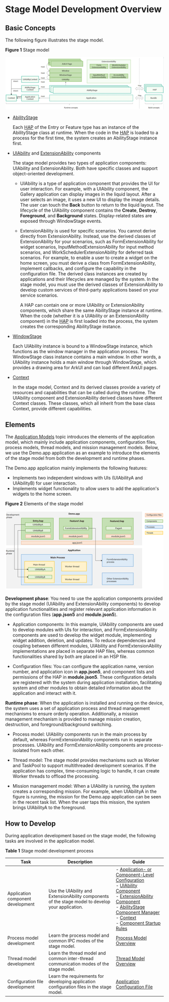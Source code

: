 # Stage Model Development Overview

<!--Kit: Ability Kit-->
<!--Subsystem: Ability-->
<!--Owner: @ccllee1; @Luobniz21-->
<!--Designer: @ccllee1-->
<!--Tester: @lixueqing513-->
<!--Adviser: @huipeizi-->

## Basic Concepts

The following figure illustrates the stage model.

**Figure 1** Stage model

![stage-concepts](figures/stage-concepts.png)


- [AbilityStage](abilitystage.md)

  Each [HAP](../quick-start/hap-package.md) of the Entry or Feature type has an instance of the AbilityStage class at runtime. When the code in the [HAP](../quick-start/hap-package.md) is loaded to a process for the first time, the system creates an AbilityStage instance first.
  
- [UIAbility](uiability-overview.md) and [ExtensionAbility](extensionability-overview.md) components
  
  The stage model provides two types of application components: UIAbility and ExtensionAbility. Both have specific classes and support object-oriented development.
  
  - UIAbility is a type of application component that provides the UI for user interaction. For example, with a UIAbility component, the Gallery application can display images in the liquid layout. After a user selects an image, it uses a new UI to display the image details. The user can touch the **Back** button to return to the liquid layout. The lifecycle of the UIAbility component contains the **Create**, **Destroy**, **Foreground**, and **Background** states. Display-related states are exposed through WindowStage events.
  
  - ExtensionAbility is used for specific scenarios. You cannot derive directly from ExtensionAbility. Instead, use the derived classes of ExtensionAbility for your scenarios, such as FormExtensionAbility for widget scenarios, InputMethodExtensionAbility for input method scenarios, and WorkSchedulerExtensionAbility for deferred task scenarios. For example, to enable a user to create a widget on the home screen, you must derive a class from FormExtensionAbility, implement callbacks, and configure the capability in the configuration file. The derived class instances are created by applications and their lifecycles are managed by the system. In the stage model, you must use the derived classes of ExtensionAbility to develop custom services of third-party applications based on your service scenarios.

    A HAP can contain one or more UIAbility or ExtensionAbility components, which share the same AbilityStage instance at runtime. When the code (whether it is a UIAbility or an ExtensionAbility component) in the [HAP](../quick-start/hap-package.md) is first loaded into the process, the system creates the corresponding AbilityStage instance.
- [WindowStage](../reference/apis-arkui/arkts-apis-window-WindowStage.md)

  Each UIAbility instance is bound to a WindowStage instance, which functions as the window manager in the application process. The WindowStage class instance contains a main window. In other words, a UIAbility instance holds a main window through WindowStage, which provides a drawing area for ArkUI and can load different ArkUI pages.

- [Context](application-context-stage.md)

  In the stage model, Context and its derived classes provide a variety of resources and capabilities that can be called during the runtime. The UIAbility component and ExtensionAbility derived classes have different Context classes. These classes, which all inherit from the base class Context, provide different capabilities.

## Elements

The [Application Models](application-models.md) topic introduces the elements of the application model, which mainly include application components, configuration files, process models, thread models, and mission management models. Below, we use the Demo.app application as an example to introduce the elements of the stage model from both the development and runtime phases.

The Demo.app application mainly implements the following features:
- Implements two independent windows with UIs (UIAbilityA and UIAbilityB) for user interaction.
- Implements widget functionality to allow users to add the application's widgets to the home screen.

**Figure 2** Elements of the stage model

![stage-model-components](figures/stage-model-components-brief.png)

**Development phase**: You need to use the application components provided by the stage model (UIAbility and ExtensionAbility components) to develop application functionalities and register relevant application information in the configuration files (**app.json5** and **module.json5**).

- Application components: In this example, UIAbility components are used to develop modules with UIs for interaction, and FormExtensionAbility components are used to develop the widget module, implementing widget addition, deletion, and updates. To reduce dependencies and coupling between different modules, UIAbility and FormExtensionAbility implementations are placed in separate HAP files, whereas common functionalities shared by both are placed in an HSP file.

- Configuration files: You can configure the application name, version number, and application icon in **app.json5**, and component lists and permissions of the HAP in **module.json5**. These configuration details are registered with the system during application installation, facilitating system and other modules to obtain detailed information about the application and interact with it.

**Runtime phase**: When the application is installed and running on the device, the system uses a set of application process and thread management mechanisms to ensure orderly operation. <!--Del-->Additionally, a mission management mechanism is provided to manage mission creation, destruction, and foreground/background switching.<!--DelEnd-->

- Process model: UIAbility components run in the main process by default, whereas FormExtensionAbility components run in separate processes. UIAbility and FormExtensionAbility components are process-isolated from each other.

- Thread model: The stage model provides mechanisms such as Worker and TaskPool to support multithreaded development scenarios. If the application has complex, time-consuming logic to handle, it can create Worker threads to offload the processing.

<!--Del-->
- Mission management model: When a UIAbility is running, the system creates a corresponding mission. For example, when UIAbilityA in the figure is running, the mission for the Demo.app application can be seen in the recent task list. When the user taps this mission, the system brings UIAbilityA to the foreground.
<!--DelEnd-->



## How to Develop

During application development based on the stage model, the following tasks are involved in the application model.

**Table 1** Stage model development process

| Task| Description| Guide|
| -------- | -------- | -------- |
| Application component development| Use the UIAbility and ExtensionAbility components of the stage model to develop your application.| - [Application- or Component-Level Configuration](application-component-configuration-stage.md)<br>- [UIAbility Component](uiability-overview.md)<br>- [ExtensionAbility Component](extensionability-overview.md)<br>- [AbilityStage Component Manager](abilitystage.md)<br>- [Context](application-context-stage.md)<br>- [Component Startup Rules](component-startup-rules.md)|
| Process model development| Learn the process model and common IPC modes of the stage model.| [Process Model Overview](process-model-stage.md)|
| Thread model development| Learn the thread model and common inter-thread communication modes of the stage model.| [Thread Model Overview](thread-model-stage.md)|
| Configuration file development| Learn the requirements for developing application configuration files in the stage model.| [Application Configuration File](config-file-stage.md)|
